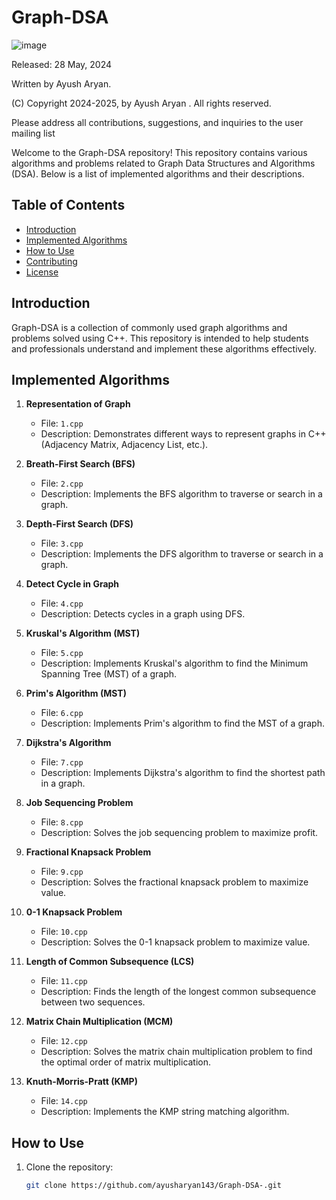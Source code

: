 # Graph-DSA
![image](https://github.com/ayusharyan143/Graph-DSA-/assets/141620322/36e134b1-50e2-430d-a0b6-8ca8313d4af5)


Released: 28 May, 2024

Written by Ayush Aryan.

(C) Copyright 2024-2025, by Ayush Aryan . All rights reserved.

Please address all contributions, suggestions, and inquiries to the user mailing list



Welcome to the Graph-DSA repository! This repository contains various algorithms and problems related to Graph Data Structures and Algorithms (DSA). Below is a list of implemented algorithms and their descriptions.



## Table of Contents

- [Introduction](#introduction)
- [Implemented Algorithms](#implemented-algorithms)
- [How to Use](#how-to-use)
- [Contributing](#contributing)
- [License](#license)

## Introduction

Graph-DSA is a collection of commonly used graph algorithms and problems solved using C++. This repository is intended to help students and professionals understand and implement these algorithms effectively.

## Implemented Algorithms

1. **Representation of Graph**
   - File: `1.cpp`
   - Description: Demonstrates different ways to represent graphs in C++ (Adjacency Matrix, Adjacency List, etc.).

2. **Breath-First Search (BFS)**
   - File: `2.cpp`
   - Description: Implements the BFS algorithm to traverse or search in a graph.

3. **Depth-First Search (DFS)**
   - File: `3.cpp`
   - Description: Implements the DFS algorithm to traverse or search in a graph.

4. **Detect Cycle in Graph**
   - File: `4.cpp`
   - Description: Detects cycles in a graph using DFS.

5. **Kruskal's Algorithm (MST)**
   - File: `5.cpp`
   - Description: Implements Kruskal's algorithm to find the Minimum Spanning Tree (MST) of a graph.

6. **Prim's Algorithm (MST)**
   - File: `6.cpp`
   - Description: Implements Prim's algorithm to find the MST of a graph.

7. **Dijkstra's Algorithm**
   - File: `7.cpp`
   - Description: Implements Dijkstra's algorithm to find the shortest path in a graph.

8. **Job Sequencing Problem**
   - File: `8.cpp`
   - Description: Solves the job sequencing problem to maximize profit.

9. **Fractional Knapsack Problem**
   - File: `9.cpp`
   - Description: Solves the fractional knapsack problem to maximize value.

10. **0-1 Knapsack Problem**
    - File: `10.cpp`
    - Description: Solves the 0-1 knapsack problem to maximize value.

11. **Length of Common Subsequence (LCS)**
    - File: `11.cpp`
    - Description: Finds the length of the longest common subsequence between two sequences.

12. **Matrix Chain Multiplication (MCM)**
    - File: `12.cpp`
    - Description: Solves the matrix chain multiplication problem to find the optimal order of matrix multiplication.

13. **Knuth-Morris-Pratt (KMP)**
    - File: `14.cpp`
    - Description: Implements the KMP string matching algorithm.

## How to Use

1. Clone the repository:
   ```sh
   git clone https://github.com/ayusharyan143/Graph-DSA-.git
